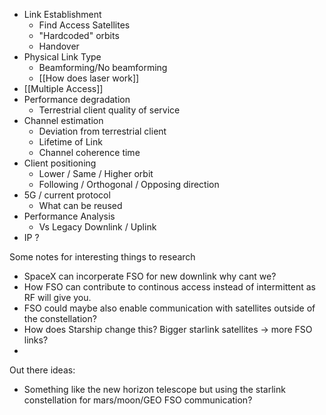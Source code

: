 - Link Establishment
	- Find Access Satellites
	- "Hardcoded" orbits
	- Handover
- Physical Link Type
	- Beamforming/No beamforming
	- [[How does laser work]]
- [[Multiple Access]]
- Performance degradation
	- Terrestrial client quality of service  
- Channel estimation
	- Deviation from terrestrial client
	- Lifetime of Link
	- Channel coherence time
- Client positioning
	- Lower / Same / Higher orbit
	- Following / Orthogonal / Opposing direction
- 5G / current protocol
	- What can be reused
- Performance Analysis
	- Vs Legacy Downlink / Uplink
- IP ?

Some notes for interesting things to research
- SpaceX can incorperate FSO for new downlink why cant we? 
- How FSO can contribute to continous access instead of intermittent as RF will give you.
- FSO could maybe also enable communication with  satellites outside of the constellation?
- How does Starship change this? Bigger starlink satellites -> more FSO links?
- 

Out there ideas: 
- Something like the new horizon telescope but using the starlink constellation for mars/moon/GEO FSO communication?